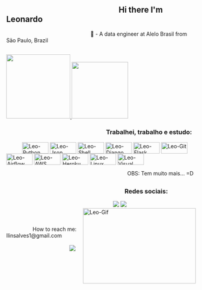 ## &emsp;&emsp;&emsp;&emsp;&emsp;&emsp;&emsp;&emsp;&emsp;&emsp;&emsp;&emsp;&emsp;&emsp; Hi there I'm Leonardo &nbsp;

 
<div>
  <g-emoji class="g-emoji" alias="briefcase" fallback-src="https://github.githubassets.com/images/icons/emoji/unicode/1f4bc.png">&emsp;&emsp;&emsp;&emsp;&emsp;&emsp;&emsp;&emsp;&emsp;&emsp;&emsp;&emsp;&emsp;&emsp;&emsp;&emsp;💼</g-emoji> - A data engineer at Alelo Brasil from São Paulo, Brazil 
</div>

##

<div>
<a href="https://github.com/leonardolinsalves">
  <img height="170em" src="https://github-readme-stats.vercel.app/api?username=leonardolinsalves&theme=vision-friendly-dark&show_icons=true">
  <img height="150em" src="https://github-readme-stats.vercel.app/api/top-langs/?username=leonardolinsalves&layout=compact&langs_count=16&theme=vision-friendly-dark">
</a>
</div>

### &emsp;&emsp;&emsp;&emsp;&emsp;&emsp;&emsp;&emsp;&emsp;&emsp;&emsp;&emsp;&emsp;&emsp;&emsp;&emsp; Trabalhei, trabalho e estudo:
<div>
  &emsp;&emsp;&emsp;<img align="center" alt="Leo-Python" height="30" width="70" src="https://img.shields.io/badge/Python-FFD43B?style=for-the-badge&logo=python&logoColor=darkgreen">
  <img align="center" alt="Leo-Json" height="30" width="70" src="https://img.shields.io/badge/json-5E5C5C?style=for-the-badge&logo=json&logoColor=white">
  <img align="center" alt="Leo-Shell" height="30" width="70" src="https://img.shields.io/badge/Shell_Script-121011?style=for-the-badge&logo=gnu-bash&logoColor=white">
  <img align="center" alt="Leo-Django" height="30" width="70" src="https://img.shields.io/badge/Django-092E20?style=for-the-badge&logo=django&logoColor=green">
  <img align="center" alt="Leo-Flask" height="30" width="70" src="https://img.shields.io/badge/Flask-000000?style=for-the-badge&logo=flask&logoColor=white">
  <img align="center" alt="Leo-Git" height="30" width="70" src="https://img.shields.io/badge/Git-F05032?style=for-the-badge&logo=git&logoColor=white">
  <img align="center" alt="Leo-Airflow" height="30" width="70" src="https://img.shields.io/badge/Airflow-017CEE?style=for-the-badge&logo=Apache%20Airflow&logoColor=white">
  <img align="center" alt="Leo-AWS" height="30" width="70" src="https://img.shields.io/badge/Amazon_AWS-FF9900?style=for-the-badge&logo=amazonaws&logoColor=white">
  <img align="center" alt="Leo-Heroku" height="30" width="70" src="https://img.shields.io/badge/Heroku-430098?style=for-the-badge&logo=heroku&logoColor=white">
  <img align="center" alt="Leo-Linux" height="30" width="70" src="https://img.shields.io/badge/Linux-FCC624?style=for-the-badge&logo=linux&logoColor=black">
  <img align="center" alt="Leo-Visual" height="30" width="70" src="https://img.shields.io/badge/Visual_Studio_Code-0078D4?style=for-the-badge&logo=visual%20studio%20code&logoColor=white">
 
  
   
  
&emsp;&emsp;&emsp;&emsp;&emsp;&emsp;&emsp;&emsp;&emsp;&emsp;&emsp;&emsp;&emsp;&emsp;&emsp;&emsp;&emsp;&emsp;&emsp;&emsp;&emsp;&emsp;&emsp;OBS: Tem muito mais... =D
</div>

##

### &emsp;&emsp;&emsp;&emsp;&emsp;&emsp;&emsp;&emsp;&emsp;&emsp;&emsp;&emsp;&emsp; &emsp;&emsp;&emsp;&emsp;&emsp;&emsp;Redes sociais:
<div>
  &emsp;&emsp;&emsp;&emsp;&emsp;&emsp;&emsp;&emsp;&emsp;&emsp;&emsp;&emsp;&emsp;&emsp;&emsp;&emsp;&emsp;&emsp;&emsp;&emsp;<img align="right" alt="Leo-Gif" height="200" width="300" src="http://clubedosgeeks.com.br/wp-content/uploads/2016/01/funcionou.gif">
  <a href="https://br.linkedin.com/in/leonardolinsalves" target"_blank"><img src="https://img.shields.io/badge/LinkedIn-0077B5?style=for-the-badge&logo=linkedin&logoColor=white"></a>
  <a href="https://br.linkedin.com/in/leonardolinsalves" target"_blank"><img src="https://img.shields.io/badge/Instagram-E4405F?style=for-the-badge&logo=instagram&logoColor=white"></a>
</div>

##

<div>
  &emsp;&emsp;&emsp;&emsp;&emsp;&emsp;&emsp;&emsp;&emsp;&emsp;&emsp;&emsp;&emsp;&emsp;&emsp;&emsp;&emsp;&emsp;&emsp;How to reach me: llinsalves1@gmail.com<br>
  &emsp;&emsp;&emsp;&emsp;&emsp;&emsp;&emsp;&emsp;&emsp;&emsp;&emsp;&emsp;&emsp;&emsp;&emsp;&emsp;&emsp;&emsp;&emsp;&emsp;&emsp;&emsp;&emsp;&emsp;&emsp;&emsp;<img src="https://img.shields.io/badge/Gmail-D14836?style=for-the-badge&logo=gmail&logoColor=white"></a>
</div>



